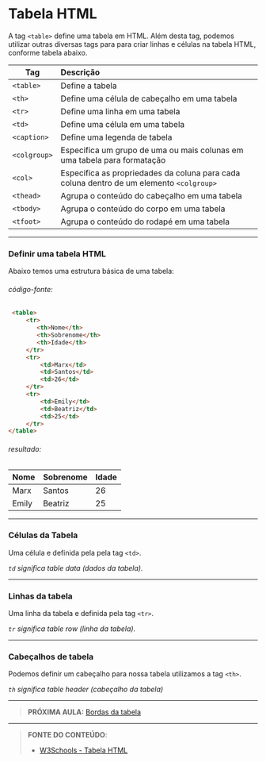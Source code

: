 # Tabela HTML

A tag `<table>` define uma tabela em HTML. Além desta tag, podemos utilizar outras diversas tags para para criar linhas e células na tabela HTML, conforme tabela abaixo. 

| Tag          | Descrição                                                    |
| ------------ | :----------------------------------------------------------- |
| `<table>`    | Define a tabela                                              |
| `<th>`       | Define uma célula de cabeçalho em uma tabela                 |
| `<tr>`       | Define uma linha em uma tabela                               |
| `<td>`       | Define uma célula em uma tabela                              |
| `<caption>`  | Define uma legenda de tabela                                 |
| `<colgroup>` | Especifica um grupo de uma ou mais colunas em uma tabela para formatação |
| `<col>`      | Especifica as propriedades da coluna para cada coluna dentro de um elemento `<colgroup>` |
| `<thead>`    | Agrupa o conteúdo do cabeçalho em uma tabela                 |
| `<tbody>`    | Agrupa o conteúdo do corpo em uma tabela                     |
| `<tfoot>`    | Agrupa o conteúdo do rodapé em uma tabela                    |

---

### Definir uma tabela HTML

Abaixo temos uma estrutura básica de uma tabela:

###### código-fonte:

```` html
 <table>
     <tr>
        <th>Nome</th>
        <th>Sobrenome</th>
        <th>Idade</th>
     </tr>
     <tr>
         <td>Marx</td>
         <td>Santos</td>
         <td>26</td>
     </tr>
     <tr>
         <td>Emily</td>
         <td>Beatriz</td>
         <td>25</td>
     </tr>
</table>
````

###### resultado: 

| Nome  | Sobrenome | Idade |
| :---- | --------- | ----- |
| Marx  | Santos    | 26    |
| Emily | Beatriz   | 25    |

***

### Células da Tabela

Uma célula e definida pela pela tag `<td>`.

*`td` significa table data (dados da tabela).*

***

### Linhas da tabela

Uma linha da tabela e definida pela tag `<tr>`.

*`tr` significa table row (linha da tabela).*

***

### Cabeçalhos de tabela

Podemos definir um cabeçalho para nossa tabela utilizamos a tag `<th>`.

*`th` significa table header (cabeçalho da tabela)*

***

> **PRÓXIMA AULA:** [Bordas da tabela](../6.2-bordas-da-tabela)

***


> **FONTE DO CONTEÚDO**:
>
> - [W3Schools - Tabela HTML](https://www.w3schools.com/html/html_tables.asp)

